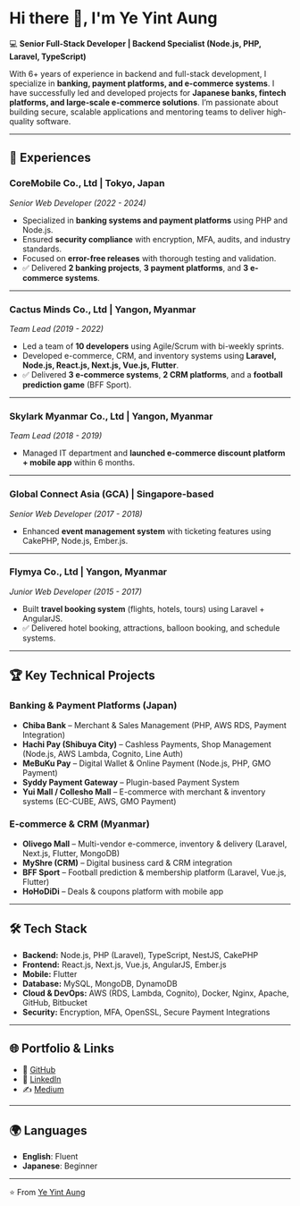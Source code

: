 # Hi there 👋, I'm Ye Yint Aung

💻 **Senior Full-Stack Developer | Backend Specialist (Node.js, PHP, Laravel, TypeScript)**  

With 6+ years of experience in backend and full-stack development, I specialize in **banking, payment platforms, and e-commerce systems**. I have successfully led and developed projects for **Japanese banks, fintech platforms, and large-scale e-commerce solutions**. I’m passionate about building secure, scalable applications and mentoring teams to deliver high-quality software.

---

## 💼 Experiences

### **CoreMobile Co., Ltd | Tokyo, Japan**  
*Senior Web Developer (2022 - 2024)*  
- Specialized in **banking systems and payment platforms** using PHP and Node.js.  
- Ensured **security compliance** with encryption, MFA, audits, and industry standards.  
- Focused on **error-free releases** with thorough testing and validation.  
- ✅ Delivered **2 banking projects**, **3 payment platforms**, and **3 e-commerce systems**.  

---

### **Cactus Minds Co., Ltd | Yangon, Myanmar**  
*Team Lead (2019 - 2022)*  
- Led a team of **10 developers** using Agile/Scrum with bi-weekly sprints.  
- Developed e-commerce, CRM, and inventory systems using **Laravel, Node.js, React.js, Next.js, Vue.js, Flutter**.  
- ✅ Delivered **3 e-commerce systems**, **2 CRM platforms**, and a **football prediction game** (BFF Sport).  

---

### **Skylark Myanmar Co., Ltd | Yangon, Myanmar**  
*Team Lead (2018 - 2019)*  
- Managed IT department and **launched e-commerce discount platform + mobile app** within 6 months.  

---

### **Global Connect Asia (GCA) | Singapore-based**  
*Senior Web Developer (2017 - 2018)*  
- Enhanced **event management system** with ticketing features using CakePHP, Node.js, Ember.js.  

---

### **Flymya Co., Ltd | Yangon, Myanmar**  
*Junior Web Developer (2015 - 2017)*  
- Built **travel booking system** (flights, hotels, tours) using Laravel + AngularJS.  
- ✅ Delivered hotel booking, attractions, balloon booking, and schedule systems.  

---

## 🏆 Key Technical Projects

### **Banking & Payment Platforms (Japan)**
- **Chiba Bank** – Merchant & Sales Management (PHP, AWS RDS, Payment Integration)  
- **Hachi Pay (Shibuya City)** – Cashless Payments, Shop Management (Node.js, AWS Lambda, Cognito, Line Auth)  
- **MeBuKu Pay** – Digital Wallet & Online Payment (Node.js, PHP, GMO Payment)  
- **Syddy Payment Gateway** – Plugin-based Payment System  
- **Yui Mall / Collesho Mall** – E-commerce with merchant & inventory systems (EC-CUBE, AWS, GMO Payment)  

### **E-commerce & CRM (Myanmar)**
- **Olivego Mall** – Multi-vendor e-commerce, inventory & delivery (Laravel, Next.js, Flutter, MongoDB)  
- **MyShre (CRM)** – Digital business card & CRM integration  
- **BFF Sport** – Football prediction & membership platform (Laravel, Vue.js, Flutter)  
- **HoHoDiDi** – Deals & coupons platform with mobile app  

---

## 🛠 Tech Stack

- **Backend:** Node.js, PHP (Laravel), TypeScript, NestJS, CakePHP  
- **Frontend:** React.js, Next.js, Vue.js, AngularJS, Ember.js  
- **Mobile:** Flutter  
- **Database:** MySQL, MongoDB, DynamoDB  
- **Cloud & DevOps:** AWS (RDS, Lambda, Cognito), Docker, Nginx, Apache, GitHub, Bitbucket  
- **Security:** Encryption, MFA, OpenSSL, Secure Payment Integrations  

---

## 🌐 Portfolio & Links
- 🐙 [GitHub](https://github.com/kweeye)  
- 💼 [LinkedIn](https://www.linkedin.com/in/kweeye)  
- ✍️ [Medium](https://kweeye.medium.com)  

---

## 🌍 Languages
- **English**: Fluent  
- **Japanese**: Beginner  

---
⭐️ From [Ye Yint Aung](https://github.com/kweeye)
